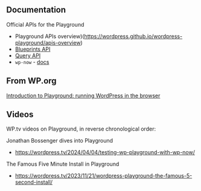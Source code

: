 ## Documentation
Official APIs for the Playground
- Playground APIs overview)(https://wordpress.github.io/wordpress-playground/apis-overview)
- [Blueprints API](https://wordpress.github.io/wordpress-playground/blueprints-api/index)
- [Query API](https://wordpress.github.io/wordpress-playground/query-api)
- `wp-now` - [docs](https://www.npmjs.com/package/@wp-now/wp-now)  

## From WP.org
[Introduction to Playground: running WordPress in the browser](https://developer.wordpress.org/news/2024/04/05/introduction-to-playground-running-wordpress-in-the-browser/)


## Videos
WP.tv videos on Playground, in reverse chronological order:

Jonathan Bossenger dives into Playground
- https://wordpress.tv/2024/04/04/testing-wp-playground-with-wp-now/

The Famous Five Minute Install in Playground
- https://wordpress.tv/2023/11/21/wordpress-playground-the-famous-5-second-install/